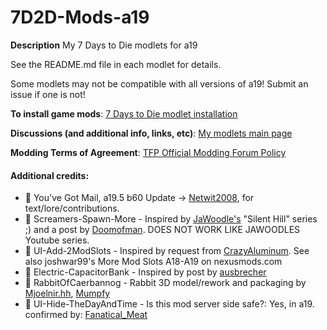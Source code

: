 # 7D2D-Mods-a19

**Description**
My 7 Days to Die modlets for a19

See the README.md file in each modlet for details.

Some modlets may not be compatible with all versions of a19! Submit an issue if one is not!

**To install game mods**: [7 Days to Die modlet installation](https://gist.github.com/doughphunghus/a1907c5f63b5fe79bd823965328f25bf)

**Discussions (and additional info, links, etc)**: [My modlets main page](https://community.7daystodie.com/topic/17197-doughs-modlets/)

**Modding Terms of Agreement**: [TFP Official Modding Forum Policy ](https://community.7daystodie.com/topic/4189-tfp-official-modding-forum-policy/)

#### Additional credits:
- :clap: You've Got Mail, a19.5 b60 Update -> [Netwit2008](https://community.7daystodie.com/profile/71357-netwit2008/), for text/lore/contributions.
- :clap: Screamers-Spawn-More - Inspired by [JaWoodle's](https://www.youtube.com/channel/UCJNeiS810mGG98ctG45M1WA) "Silent Hill" series ;) and a post by [Doomofman](https://community.7daystodie.com/profile/72672-doomofman/). DOES NOT WORK LIKE JAWOODLES Youtube series.
- :clap: UI-Add-2ModSlots - Inspired by request from [CrazyAluminum](https://community.7daystodie.com/profile/81824-crazyaluminum/). See also joshwar99's More Mod Slots A18-A19 on nexusmods.com
- :clap: Electric-CapacitorBank - Inspired by post by [ausbrecher](https://community.7daystodie.com/profile/86060-ausbrecher/)
- :clap: RabbitOfCaerbannog - Rabbit 3D model/rework and packaging by [Mjoelnir.hh](https://community.7daystodie.com/profile/41908-mjoelnirhh/), [Mumpfy](https://community.7daystodie.com/profile/43889-mumpfy/)
- :clap: UI-Hide-TheDayAndTime - Is this mod server side safe?: Yes, in a19. confirmed by: [Fanatical_Meat](https://community.7daystodie.com/profile/16619-fanatical_meat/)
